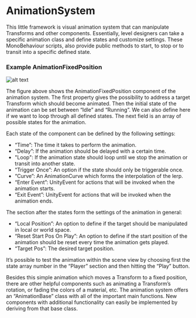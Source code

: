 # AnimationSystem
This little framework is visual animation system that can manipulate Transforms and other components. Essentially, level designers can take a specific animation class and define states and customize settings. These MonoBehaviour scripts, also provide public methods to start, to stop or to transit into a specific defined state. 
 
### Example AnimationFixedPosition
![alt text](http://www.unity-glue.com/r/animationfixedposition.png "AnimationFixedPosition.cs")

The figure above shows the AnimationFixedPosition component of the animation system. The first property gives the possibility to address a target Transform which should become animated. Then the initial state of the animation can be set between “Idle” and “Running”. We can also define here if we want to loop through all defined states. The next field is an array of possible states for the animation.

Each state of the component can be defined by the following settings:
* “Time”: The time it takes to perform the animation.
* “Delay”: If the animation should be delayed with a certain time.
* "Loop": If the animation state should loop until we stop the animation or transit into another state. 
* “Trigger Once”: An option if the state should only be triggerable once.
* “Curve”: An AnimationCurve which forms the interpolation of the lerp. 
* “Enter Event”: UnityEvent for actions that will be invoked when the animation starts.
* “Exit Event”: UnityEvent for actions that will be invoked when the animation ends. 
 
The section after the states form the settings of the animation in general:
* “Local Position”: An option to define if the target should be manipulated in local or world space. 
* “Reset Start Pos On Play”: An option to define if the start position of the animation should be reset every time the animation gets played. 
* “Target Pos”: The desired target position. 
 
It’s possible to test the animation within the scene view by choosing first the state array number in the “Player” section and then hitting the “Play” button. 
 
Besides this simple animation which moves a Transform to a fixed position, there are other helpful components such as animating a Transform’s rotation, or fading the colors of a material, etc. The animation system offers an “AnimationBase” class with all of the important main functions. New components with additional functionality can easily be implemented by deriving from that base class.
